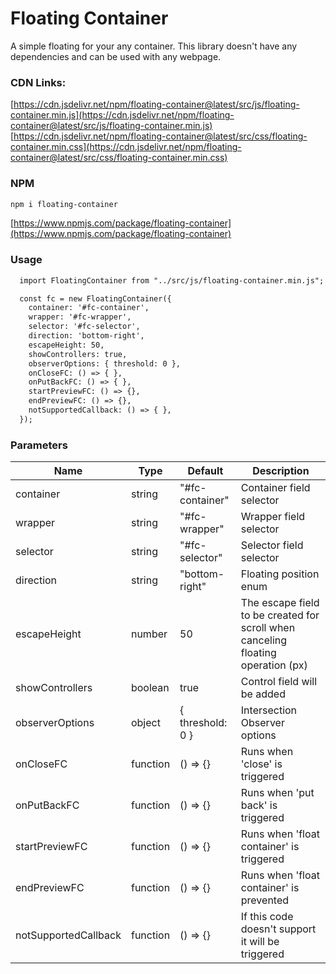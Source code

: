 # Floating Container  
  
A simple floating for your any container. This library doesn't have any dependencies and can be used with any webpage.

### CDN Links:

[https://cdn.jsdelivr.net/npm/floating-container@latest/src/js/floating-container.min.js](https://cdn.jsdelivr.net/npm/floating-container@latest/src/js/floating-container.min.js)  
[https://cdn.jsdelivr.net/npm/floating-container@latest/src/css/floating-container.min.css](https://cdn.jsdelivr.net/npm/floating-container@latest/src/css/floating-container.min.css)  
  
### NPM

``` bash
npm i floating-container
```

[https://www.npmjs.com/package/floating-container](https://www.npmjs.com/package/floating-container)

### Usage

  ```html
    import FloatingContainer from "../src/js/floating-container.min.js";

    const fc = new FloatingContainer({
      container: '#fc-container',
      wrapper: '#fc-wrapper',
      selector: '#fc-selector',
      direction: 'bottom-right',
      escapeHeight: 50,
      showControllers: true,
      observerOptions: { threshold: 0 },
      onCloseFC: () => { },
      onPutBackFC: () => { },
      startPreviewFC: () => {},
      endPreviewFC: () => {},
      notSupportedCallback: () => { },
    });
  ```

### Parameters

| Name | Type	 | Default	 | Description	 |
| --- | --- | --- | --- |
| container | string | "#fc-container" | Container field selector |
| wrapper | string | "#fc-wrapper" | Wrapper field selector |
| selector | string | "#fc-selector" | Selector field selector |
| direction | string | "bottom-right" | Floating position enum |
| escapeHeight | number | 50 | The escape field to be created for scroll when canceling floating operation (px) |
| showControllers | boolean | true | Control field will be added |
| observerOptions | object | { threshold: 0 } | Intersection Observer options |
| onCloseFC | function | () => {} | Runs when 'close' is triggered |
| onPutBackFC | function | () => {} | Runs when 'put back' is triggered |
| startPreviewFC | function | () => {} | Runs when 'float container' is triggered |
| endPreviewFC | function | () => {} | Runs when 'float container' is prevented |
| notSupportedCallback | function | () => {} | If this code doesn't support it will be triggered |
